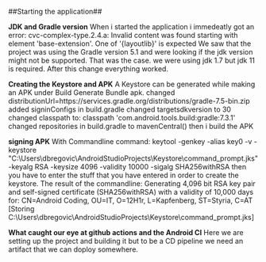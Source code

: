 ##Starting the application##

**JDK and Gradle version**
When i started the application i immedeatly got an error:
cvc-complex-type.2.4.a: Invalid content was found starting with element 'base-extension'. One of '{layoutlib}' is expected
We saw that the project was using the Gradle version 5.1 and were looking if the jdk version might not be supported. 
That was the case. we were using jdk 1.7 but jdk 11 is required.
After this change everything worked.

**Creating the Keystore and APK**
A Keystore can be generated while making an APK under Build Generate Bundle apk.
changed distributionUrl=https\://services.gradle.org/distributions/gradle-7.5-bin.zip
added signinConfigs in build.gradle
changed targetsdkversion to 30
changed classpath to: classpath 'com.android.tools.build:gradle:7.3.1'
changed repositories in build.gradle to mavenCentral()
then i build the APK

**signing APK**
With Commandline command:
keytool -genkey -alias key0 -v -keystore "C:\Users\dbregovic\AndroidStudioProjects\Keystore\command_prompt.jks" -keyalg RSA -keysize 4096 -validity 10000 -sigalg SHA256withRSA
then you have to enter the stuff that you have entered in order to create the keystore.
The result of the commandline:
Generating 4,096 bit RSA key pair and self-signed certificate (SHA256withRSA) with a validity of 10,000 days
for: CN=Android Coding, OU=IT, O=12H1r, L=Kapfenberg, ST=Styria, C=AT
[Storing C:\Users\dbregovic\AndroidStudioProjects\Keystore\command_prompt.jks]

**What caught our eye at github actions and the Android CI**
Here we are setting up the project and building it but to be a CD pipeline we need an artifact that we can doploy somewhere.

